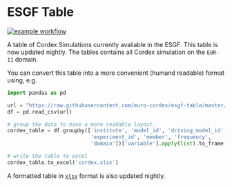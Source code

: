# ESGF Table

[![example workflow](https://github.com/euro-cordex/esgf-crawler/actions/workflows/manual.yml/badge.svg)](https://github.com/euro-cordex/esgf-crawler/actions)

A table of Cordex Simulations currently available in the ESGF. This table is now updated
nightly. The tables contains all Cordex simulation on the `EUR-11` domain.

You can convert this table into a more convenient (humand readable) format using, e.g.

```python
import pandas as pd

url = "https://raw.githubusercontent.com/euro-cordex/esgf-table/master/euro-cordex-esgf.csv"
df = pd.read_csv(url)

# group the data to have a more readable layout.
cordex_table = df.groupby(['institute', 'model_id', 'driving_model_id', 
                           'experiment_id', 'member', 'frequency', 
                           'domain'])['variable'].apply(list).to_frame()

# write the table to excel
cordex_table.to_excel('cordex.xlsx')
```

A formatted table in [`xlsx`](https://raw.githubusercontent.com/euro-cordex/esgf-table/master/euro-cordex-esgf.xlsx) format is also updated nightly.
